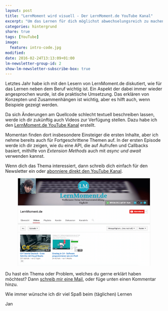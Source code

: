 ```yaml
---
layout: post
title: "LernMoment wird visuell - Der LernMoment.de YouTube Kanal"
excerpt: "Um das Lernen für dich möglichst abwechselungsreich zu machen, bekommst du jetzt auch Videos"
categories: hintergrund
share: true
tags: [YouTube]
image:
  feature: intro-code.jpg
modified:
date: 2016-02-24T13:13:09+01:00
lm-newsletter-group-id: 2
show-lm-newsletter-subscribe-box: true
---
```


Letztes Jahr habe ich mit den Lesern von LernMoment.de diskutiert, wie für das Lernen neben dem Beruf wichtig ist. Ein Aspekt der dabei immer wieder angesprochen wurde, ist die praktische Umsetzung. Das erklären von Konzepten und Zusammenhängen ist wichtig, aber es hilft auch, wenn Beispiele gezeigt werden.

Da sich Änderungen am Quellcode schlecht textuell beschreiben lassen, werde ich dir zukünftig auch Videos zur Verfügung stellen. Dazu habe ich den <a href="https://www.youtube.com/channel/UC5jCUQ6IPHtQP5r4y9byCqA" target="_blank">LernMoment.de YouTube Kanal</a> erstellt.

Momentan finden dort insbesondere Einsteiger die ersten Inhalte, aber ich nehme bereits auch für Fortgeschrittene Themen auf. In der ersten Episode werde ich dir zeigen, wie du eine API, die auf Aufrufen und Callbacks basiert, mithilfe von *Extension Methods* auch mit *async und await* verwenden kannst.

Wenn dich das Thema interessiert, dann schreib dich einfach für den Newsletter ein oder <a href="http://www.youtube.com/channel/UC5jCUQ6IPHtQP5r4y9byCqA?sub_confirmation=1" target="_blank">abonniere direkt den YouTube Kanal</a>. 
<figure>
	<a href="http://www.youtube.com/channel/UC5jCUQ6IPHtQP5r4y9byCqA?sub_confirmation=1" target="_blank"><img src="/images/YT-Kanal.png" alt="image"></a>
</figure>



Du hast ein Thema oder Problem, welches du gerne erklärt haben möchtest? Dann <a href="mailto:jan@lernmoment.de">schreib mir eine Mail</a>, oder füge unten einen Kommentar hinzu.

Wie immer wünsche ich dir viel Spaß beim (täglichen) Lernen

Jan
